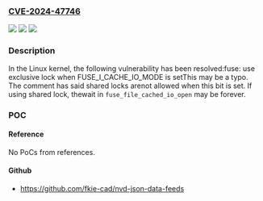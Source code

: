 ### [CVE-2024-47746](https://cve.mitre.org/cgi-bin/cvename.cgi?name=CVE-2024-47746)
![](https://img.shields.io/static/v1?label=Product&message=Linux&color=blue)
![](https://img.shields.io/static/v1?label=Version&message=205c1d802683%3C%20fa4890bd8237%20&color=brighgreen)
![](https://img.shields.io/static/v1?label=Vulnerability&message=n%2Fa&color=brighgreen)

### Description

In the Linux kernel, the following vulnerability has been resolved:fuse: use exclusive lock when FUSE_I_CACHE_IO_MODE is setThis may be a typo. The comment has said shared locks arenot allowed when this bit is set. If using shared lock, thewait in `fuse_file_cached_io_open` may be forever.

### POC

#### Reference
No PoCs from references.

#### Github
- https://github.com/fkie-cad/nvd-json-data-feeds

